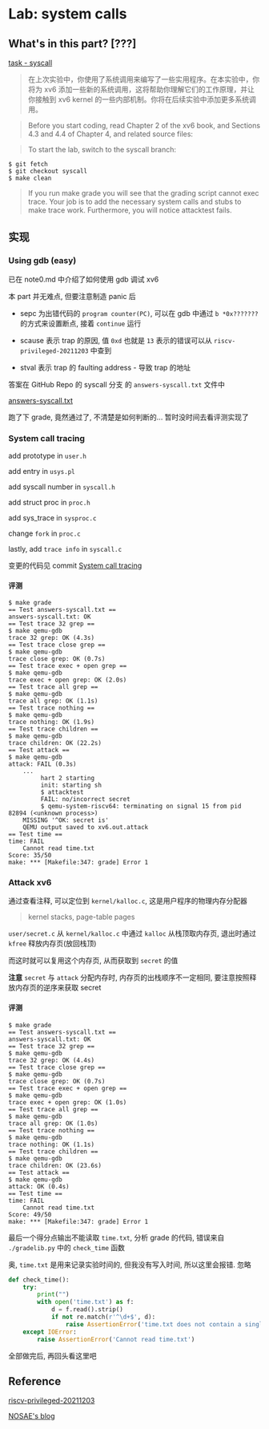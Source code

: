 # Lab: system calls

## What's in this part? [???]

[task - syscall](https://pdos.csail.mit.edu/6.S081/2024/labs/syscall.html)

> 在上次实验中，你使用了系统调用来编写了一些实用程序。在本实验中，你将为 xv6 添加一些新的系统调用，这将帮助你理解它们的工作原理，并让你接触到 xv6 kernel 的一些内部机制。你将在后续实验中添加更多系统调用。

> Before you start coding, read Chapter 2 of the xv6 book, and Sections 4.3 and 4.4 of Chapter 4, and related source files:

> To start the lab, switch to the syscall branch:

```shell
$ git fetch
$ git checkout syscall
$ make clean
```

> If you run make grade you will see that the grading script cannot exec trace. Your job is to add the necessary system calls and stubs to make trace work. Furthermore, you will notice attacktest fails.

## 实现

### Using gdb (easy)

已在 note0.md 中介绍了如何使用 gdb 调试 xv6

本 part 并无难点, 但要注意制造 panic 后

- sepc 为出错代码的 `program counter(PC)`, 可以在 gdb 中通过 `b *0x???????` 的方式来设置断点, 接着 `continue` 运行

- scause 表示 trap 的原因, 值 `0xd` 也就是 `13` 表示的错误可以从 `riscv-privileged-20211203` 中查到

- stval 表示 trap 的 faulting address - 导致 trap 的地址

答案在 GitHub Repo 的 syscall 分支 的 `answers-syscall.txt` 文件中

[answers-syscall.txt](https://github.com/n-WN/xv6-labs-2024/blob/7d2c0db0f9d19a67628731f90c2d7d782cd1bedc/answers-syscall.txt)

跑了下 grade, 竟然通过了, 不清楚是如何判断的... 暂时没时间去看评测实现了

### System call tracing

add prototype in `user.h`

add entry in `usys.pl`

add syscall number in `syscall.h`

add struct proc in `proc.h`

add sys_trace in `sysproc.c`

change `fork` in `proc.c`

lastly, add `trace info` in `syscall.c`

变更的代码见 commit [System call tracing](https://github.com/n-WN/xv6-labs-2024/commit/7d2c0db0f9d19a67628731f90c2d7d782cd1bedc)

#### 评测

```shell
$ make grade
== Test answers-syscall.txt == 
answers-syscall.txt: OK 
== Test trace 32 grep == 
$ make qemu-gdb
trace 32 grep: OK (4.3s) 
== Test trace close grep == 
$ make qemu-gdb
trace close grep: OK (0.7s) 
== Test trace exec + open grep == 
$ make qemu-gdb
trace exec + open grep: OK (2.0s) 
== Test trace all grep == 
$ make qemu-gdb
trace all grep: OK (1.1s) 
== Test trace nothing == 
$ make qemu-gdb
trace nothing: OK (1.9s) 
== Test trace children == 
$ make qemu-gdb
trace children: OK (22.2s) 
== Test attack == 
$ make qemu-gdb
attack: FAIL (0.3s) 
    ...
         hart 2 starting
         init: starting sh
         $ attacktest
         FAIL: no/incorrect secret
         $ qemu-system-riscv64: terminating on signal 15 from pid 82894 (<unknown process>)
    MISSING '^OK: secret is'
    QEMU output saved to xv6.out.attack
== Test time == 
time: FAIL 
    Cannot read time.txt
Score: 35/50
make: *** [Makefile:347: grade] Error 1
```

### Attack xv6

通过查看注释, 可以定位到 `kernel/kalloc.c`, 这是用户程序的物理内存分配器

> kernel stacks, page-table pages

`user/secret.c` 从 `kernel/kalloc.c` 中通过 `kalloc` 从栈顶取内存页, 退出时通过 `kfree` 释放内存页(放回栈顶)

而这时就可以复用这个内存页, 从而获取到 `secret` 的值

**注意** `secret` 与 `attack` 分配内存时, 内存页的出栈顺序不一定相同, 要注意按照释放内存页的逆序来获取 secret

#### 评测

```shell
$ make grade
== Test answers-syscall.txt == 
answers-syscall.txt: OK 
== Test trace 32 grep == 
$ make qemu-gdb
trace 32 grep: OK (4.4s) 
== Test trace close grep == 
$ make qemu-gdb
trace close grep: OK (0.7s) 
== Test trace exec + open grep == 
$ make qemu-gdb
trace exec + open grep: OK (1.0s) 
== Test trace all grep == 
$ make qemu-gdb
trace all grep: OK (1.0s) 
== Test trace nothing == 
$ make qemu-gdb
trace nothing: OK (1.1s) 
== Test trace children == 
$ make qemu-gdb
trace children: OK (23.6s) 
== Test attack == 
$ make qemu-gdb
attack: OK (0.4s) 
== Test time == 
time: FAIL 
    Cannot read time.txt
Score: 49/50
make: *** [Makefile:347: grade] Error 1
```

最后一个得分点输出不能读取 `time.txt`, 分析 grade 的代码, 错误来自 `./gradelib.py` 中的 `check_time` 函数

奥, `time.txt` 是用来记录实验时间的, 但我没有写入时间, 所以这里会报错. 忽略

```python
def check_time():
    try:
        print("")
        with open('time.txt') as f:
            d = f.read().strip()
            if not re.match(r'^\d+$', d):
                raise AssertionError('time.txt does not contain a single integer (number of hours spent on the lab)')
    except IOError:
        raise AssertionError('Cannot read time.txt')
```

全部做完后, 再回头看这里吧

## Reference

[riscv-privileged-20211203](https://github.com/riscv/riscv-isa-manual/releases/download/Priv-v1.12/riscv-privileged-20211203.pdf)

[NOSAE's blog](https://nos-ae.github.io/)

